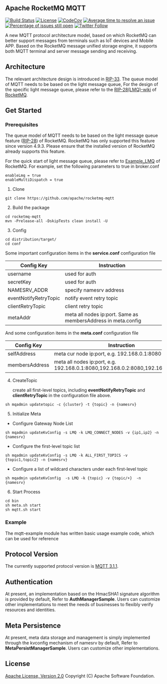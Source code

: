 ## Apache RocketMQ MQTT
[![Build Status](https://api.travis-ci.com/apache/rocketmq-mqtt.svg?branch=main)](https://travis-ci.com/github/apache/rocketmq-mqtt)
[![License](https://img.shields.io/badge/license-Apache%202-4EB1BA.svg)](https://www.apache.org/licenses/LICENSE-2.0.html)
[![CodeCov](https://codecov.io/gh/apache/rocketmq-mqtt/branch/main/graph/badge.svg)](https://codecov.io/gh/apache/rocketmq-mqtt)
[![Average time to resolve an issue](http://isitmaintained.com/badge/resolution/apache/rocketmq-mqtt.svg)](http://isitmaintained.com/project/apache/rocketmq-mqtt "Average time to resolve an issue")
[![Percentage of issues still open](http://isitmaintained.com/badge/open/apache/rocketmq-mqtt.svg)](http://isitmaintained.com/project/apache/rocketmq-mqtt "Percentage of issues still open")
[![Twitter Follow](https://img.shields.io/twitter/follow/ApacheRocketMQ?style=social)](https://twitter.com/intent/follow?screen_name=ApacheRocketMQ)

A new MQTT protocol architecture model, based on which RocketMQ can better support messages from terminals such as IoT devices and Mobile APP. Based on the RocketMQ message unified storage engine, it supports both MQTT terminal and server message sending and receiving.

## Architecture
The relevant architecture design is introduced in [RIP-33](https://docs.google.com/document/d/1AD1GkV9mqE_YFA97uVem4SmB8ZJSXiJZvzt7-K6Jons/edit#).
The queue model of MQTT needs to be based on the light message queue, For the design of the specific light message queue, please refer to the [RIP-28(LMQ)-wiki](https://github.com/apache/rocketmq/wiki/RIP-28-Light-message-queue-%28LMQ%29) of [RocketMQ](https://github.com/apache/rocketmq).

## Get Started

### Prerequisites
The queue model of MQTT needs to be based on the light message queue feature ([RIP-28](https://github.com/apache/rocketmq/pull/3694)) of RocketMQ. RocketMQ has only supported this feature since version 4.9.3. Please ensure that the installed version of RocketMQ already supports this feature.

For the quick start of light message queue, please refer to [Example_LMQ](https://github.com/apache/rocketmq/blob/develop/docs/cn/Example_LMQ.md) of RocketMQ. 
For example, set the following parameters to true in broker.conf
```
enableLmq = true
enableMultiDispatch = true
```


1. Clone
```shell
git clone https://github.com/apache/rocketmq-mqtt
```
2. Build the package
```shell
cd rocketmq-mqtt
mvn -Prelease-all -DskipTests clean install -U 
```
3. Config
```shell
cd distribution/target/
cd conf
```
Some important configuration items in the **service.conf** configuration file 

| **Config Key**        | **Instruction**                                               |
|-----------------------|---------------------------------------------------------------|
| username              | used for auth                                                 |
| secretKey             | used for auth                                                 |
| NAMESRV_ADDR          | specify namesrv address                                       |
| eventNotifyRetryTopic | notify event retry topic                                      |
| clientRetryTopic      | client retry topic                                            |
| metaAddr              | meta all nodes ip:port. Same as membersAddress in meta.config |


And some configuration items in the **meta.conf** configuration file

| **Config Key** | **Instruction**                                                                 |
|----------------|---------------------------------------------------------------------------------|
| selfAddress    | meta cur node ip:port, e.g. 192.168.0.1:8080                                    |
| membersAddress | meta all nodes ip:port, e.g. 192.168.0.1:8080,192.168.0.2:8080,192.168.0.3:8080 |

4. CreateTopic

   create all first-level topics, including **eventNotifyRetryTopic** and **clientRetryTopic** in the configuration file above.
```shell
sh mqadmin updatetopic -c {cluster} -t {topic} -n {namesrv}
```
5. Initialize Meta
- Configure Gateway Node List
```shell
sh mqadmin updateKvConfig -s LMQ -k LMQ_CONNECT_NODES -v {ip1,ip2} -n {namesrv}
```
- Configure the first-level topic list
```shell
sh mqadmin updateKvConfig -s LMQ -k ALL_FIRST_TOPICS -v {topic1,topic2} -n {namesrv}
```
- Configure a list of wildcard characters under each first-level topic
```shell
sh mqadmin updateKvConfig  -s LMQ -k {topic} -v {topic/+}  -n {namesrv}
```
6. Start Process
```shell
cd bin
sh meta.sh start
sh mqtt.sh start
```
### Example
The mqtt-example module has written basic usage example code, which can be used for reference

## Protocol Version
The currently supported protocol version is [MQTT 3.1.1](http://docs.oasis-open.org/mqtt/mqtt/v3.1.1/os/mqtt-v3.1.1-os.pdf).

## Authentication
At present, an implementation based on the HmacSHA1 signature algorithm is provided by default, Refer to **AuthManagerSample**. Users can customize other implementations to meet the needs of businesses to flexibly verify resources and identities.
## Meta Persistence
At present, meta data storage and management is simply implemented through the kvconfig mechanism of namesrv by default, Refer to **MetaPersistManagerSample**. Users can customize other implementations.

## License
[Apache License, Version 2.0](http://www.apache.org/licenses/LICENSE-2.0.html) Copyright (C) Apache Software Foundation.
